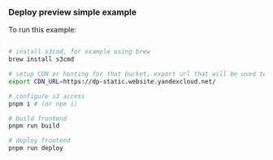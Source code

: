 ### Deploy preview simple example

To run this example:


```bash

# install s3cmd, for example using brew
brew install s3cmd

# setup CDN or hosting for that bucket, export url that will be used to host static
export CDN_URL=https://dp-static.website.yandexcloud.net/

# configure s3 access
pnpm i # (or npm i)

# build frontend
pnpm run build

# deploy frontend
pnpm run deploy
```
